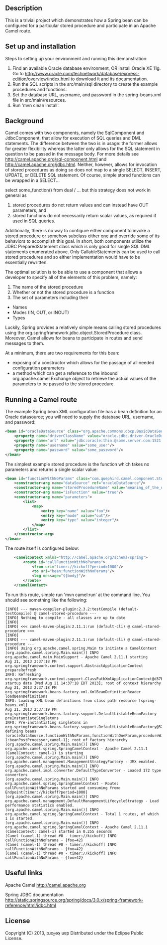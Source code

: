## Description

This is a trivial project which demonstrates how a Spring bean can be configured for a particular stored procedure and participate in an Apache Camel route.

## Set up and installation

Steps to setting up your environment and running this demonstration:

1. Find an available Oracle database environment, OR
   install Oracle XE 11g. Go to http://www.oracle.com/technetwork/database/express-edition/overview/index.html to download it and its documentation.
2. Run the SQL scripts in the src/main/sql directory to create the example procedures and functions.
3. Set the database URL, username, and password in the spring-beans.xml file in src/main/resources.
4. Run 'mvn clean install'.

## Background

Camel comes with two components, namely the SqlComponent and JdbcComponent, that allow for execution of SQL queries and DML statements.
The difference between the two is in usage: the former allows for greater flexibility whereas the latter only allows for the SQL statement in question to be passed in the message body.
For more details see http://camel.apache.org/sql-component.html and http://camel.apache.org/jdbc.html.
Neither, however, allows for invocation of stored procedures as doing so does not map to a single SELECT, INSERT, UPDATE, or DELETE SQL statement.
Of course, simple stored functions can be wrapped in a SELECT...

select  some_function()
from    dual
/
... but this strategy does not work in general as
1. stored procedures do not return values and can instead have OUT parameters, and
2. stored functions do not necessarily return scalar values, as required if used in SQL queries.

Additionally, there is no way to configure either component to invoke a stored procedure or somehow subclass either one and override some of its behaviors to accomplish this goal.
In short, both components utilize the JDBC PreparedStatement class which is only good for single SQL DML statements enumerated above.
Only CallableStatements can be used to call stored procedures and so either implementation would have to be essentially rewritten.

The optimal solution is to be able to use a component that allows a developer to specify all of the elements of this problem, namely:

1. The name of the stored procedure
2. Whether or not the stored procedure is a function
3. The set of parameters including their
  * Names
  * Modes (IN, OUT, or INOUT)
  * Types

Luckily, Spring provides a relatively simple means calling stored procedures using the org.springframework.jdbc.object.StoredProcedure class.
Moreover, Camel allows for beans to participate in routes and send messages to them.

At a minimum, there are two requirements for this bean:

* exposing of a constructor which allows for the passage of all needed configuration parameters
* a method which can get a reference to the inbound org.apache.camel.Exchange object to retrieve the actual values of the parameters to be passed to the stored procedure

## Running a Camel route

The example Spring bean XML configuration file has a bean definition for an Oracle datasource;
you will need to supply the database URL, username, and password:

```xml
<bean id="oracleDataSource" class="org.apache.commons.dbcp.BasicDataSource" destroy-method="close">
    <property name="driverClassName" value="oracle.jdbc.driver.OracleDriver"/>
    <property name="url" value="jdbc:oracle:thin:@some.server.com:1521:SOME_INSTANCE"/>
    <property name="username" value="some_user"/>
    <property name="password" value="some_password"/>
</bean>
```

The simplest example stored procedure is the function which takes no parameters and returns a single scalar value:

```xml
<bean id="functionWithNoParams" class="com.quephird.camel.component.StoredProcedureBean">
    <constructor-arg name="dataSource" ref="oracleDataSource"/>
    <constructor-arg name="storedProcedureName" value="meaning_of_the_universe"/>
    <constructor-arg name="isFunction" value="true"/>
    <constructor-arg name="parameters">
        <list>
            <map>
                <entry key="name" value="foo"/>
                <entry key="mode" value="out"/>
                <entry key="type" value="integer"/>
            </map>
        </list>
    </constructor-arg>
</bean>
```

The route itself is configured below:

```xml
    <camelContext xmlns="http://camel.apache.org/schema/spring">
        <route id="callFunctionWithNoParams">
            <from uri="timer://kickoff?period=1000"/>
            <to uri="bean:functionWithNoParams"/>
            <log message="${body}"/>
        </route>
    </camelContext>
```

To run this route, simple run 'mvn camel:run' at the command line. You should see something like the following:

```
[INFO] --- maven-compiler-plugin:2.3.2:testCompile (default-testCompile) @ camel-stored-procedure ---
[INFO] Nothing to compile - all classes are up to date
[INFO]
[INFO] <<< camel-maven-plugin:2.11.1:run (default-cli) @ camel-stored-procedure <<<
[INFO]
[INFO] --- camel-maven-plugin:2.11.1:run (default-cli) @ camel-stored-procedure ---
[INFO] Using org.apache.camel.spring.Main to initiate a CamelContext
[org.apache.camel.spring.Main.main()] INFO org.apache.camel.main.MainSupport - Apache Camel 2.11.1 starting
Aug 21, 2013 2:37:18 PM org.springframework.context.support.AbstractApplicationContext prepareRefresh
INFO: Refreshing org.springframework.context.support.ClassPathXmlApplicationContext@d37b87: startup date [Wed Aug 21 14:37:18 EDT 2013]; root of context hierarchy
Aug 21, 2013 2:37:18 PM org.springframework.beans.factory.xml.XmlBeanDefinitionReader loadBeanDefinitions
INFO: Loading XML bean definitions from class path resource [spring-beans.xml]
Aug 21, 2013 2:37:19 PM org.springframework.beans.factory.support.DefaultListableBeanFactory preInstantiateSingletons
INFO: Pre-instantiating singletons in org.springframework.beans.factory.support.DefaultListableBeanFactory@52c6f: defining beans [oracleDataSource,functionWithNoParams,functionWithOneParam,procedureWithOneOutParam,procedureWithMultipleOutParams,template,consumerTemplate,camel-1:beanPostProcessor,camel-1]; root of factory hierarchy
[org.apache.camel.spring.Main.main()] INFO org.apache.camel.spring.SpringCamelContext - Apache Camel 2.11.1 (CamelContext: camel-1) is starting
[org.apache.camel.spring.Main.main()] INFO org.apache.camel.management.ManagementStrategyFactory - JMX enabled.
[org.apache.camel.spring.Main.main()] INFO org.apache.camel.impl.converter.DefaultTypeConverter - Loaded 172 type converters
[org.apache.camel.spring.Main.main()] INFO org.apache.camel.spring.SpringCamelContext - Route: callFunctionWithNoParams started and consuming from: Endpoint[timer://kickoff?period=1000]
[org.apache.camel.spring.Main.main()] INFO org.apache.camel.management.DefaultManagementLifecycleStrategy - Load performance statistics enabled.
[org.apache.camel.spring.Main.main()] INFO org.apache.camel.spring.SpringCamelContext - Total 1 routes, of which 1 is started.
[org.apache.camel.spring.Main.main()] INFO org.apache.camel.spring.SpringCamelContext - Apache Camel 2.11.1 (CamelContext: camel-1) started in 0.255 seconds
[Camel (camel-1) thread #0 - timer://kickoff] INFO callFunctionWithNoParams - {foo=42}
[Camel (camel-1) thread #0 - timer://kickoff] INFO callFunctionWithNoParams - {foo=42}
[Camel (camel-1) thread #0 - timer://kickoff] INFO callFunctionWithNoParams - {foo=42}
```

## Useful links

Apache Camel
http://camel.apache.org

Spring JDBC documentation
http://static.springsource.org/spring/docs/3.0.x/spring-framework-reference/html/jdbc.html

## License

Copyright (C) 2013, pɹoɟɟǝʞ uɐp
Distributed under the Eclipse Public License.